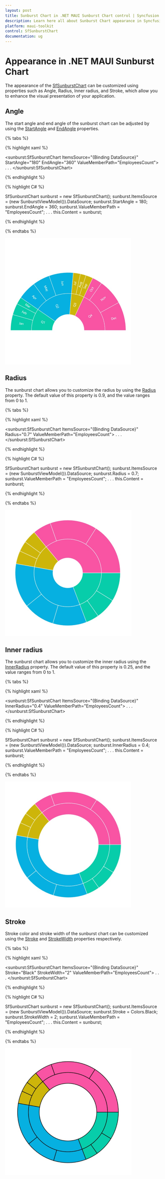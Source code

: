 ```yaml
---
layout: post
title: Sunburst Chart in .NET MAUI Sunburst Chart control | Syncfusion
description: Learn here all about Sunburst Chart appearance in Syncfusion<sup>®</sup> .NET MAUI Sunburst Chart control.
platform: maui-toolkit
control: SfSunburstChart
documentation: ug
---
```


# Appearance in .NET MAUI Sunburst Chart

The appearance of the [SfSunburstChart](https://help.syncfusion.com/cr/maui/Syncfusion.Maui.SunburstChart.SfSunburstChart.html) can be customized using properties such as Angle, Radius, Inner radius, and Stroke, which allow you to enhance the visual presentation of your application.

## Angle

The start angle and end angle of the sunburst chart can be adjusted by using the [StartAngle](https://help.syncfusion.com/cr/maui/Syncfusion.Maui.SunburstChart.SfSunburstChart.html#Syncfusion_Maui_SunburstChart_SfSunburstChart_StartAngle) and [EndAngle](https://help.syncfusion.com/cr/maui/Syncfusion.Maui.SunburstChart.SfSunburstChart.html#Syncfusion_Maui_SunburstChart_SfSunburstChart_EndAngle) properties.

{% tabs %} 

{% highlight xaml %}

<sunburst:SfSunburstChart ItemsSource="{Binding DataSource}" 
                          StartAngle="180"
                          EndAngle="360"
                          ValueMemberPath="EmployeesCount">
    . . .
</sunburst:SfSunburstChart>
 
{% endhighlight %}

{% highlight C# %}

SfSunburstChart sunburst = new SfSunburstChart();
sunburst.ItemsSource = (new SunburstViewModel()).DataSource;
sunburst.StartAngle = 180;
sunburst.EndAngle = 360;
sunburst.ValueMemberPath = "EmployeesCount";
. . .
this.Content = sunburst;

{% endhighlight %}

{% endtabs %}

![Angle customization in MAUI Sunburst Chart.](Appearance_images/maui_angle_customization.png)

## Radius

The sunburst chart allows you to customize the radius by using the [Radius](https://help.syncfusion.com/cr/maui/Syncfusion.Maui.SunburstChart.SfSunburstChart.html#Syncfusion_Maui_SunburstChart_SfSunburstChart_Radius) property. The default value of this property is 0.9, and the value ranges from 0 to 1.

{% tabs %} 

{% highlight xaml %}

<sunburst:SfSunburstChart ItemsSource="{Binding DataSource}"
                          Radius="0.7"
                          ValueMemberPath="EmployeesCount">
    . . .
</sunburst:SfSunburstChart>
 
{% endhighlight %}

{% highlight C# %}

SfSunburstChart sunburst = new SfSunburstChart();
sunburst.ItemsSource = (new SunburstViewModel()).DataSource;
sunburst.Radius = 0.7;
sunburst.ValueMemberPath = "EmployeesCount";
. . .
this.Content = sunburst;

{% endhighlight %}

{% endtabs %}

![Radius in MAUI Sunburst Chart.](Appearance_images/maui_radius_output.png)

## Inner radius

The sunburst chart allows you to customize the inner radius using the [InnerRadius](https://help.syncfusion.com/cr/maui/Syncfusion.Maui.SunburstChart.SfSunburstChart.html#Syncfusion_Maui_SunburstChart_SfSunburstChart_InnerRadius) property. The default value of this property is 0.25, and the value ranges from 0 to 1.

{% tabs %} 

{% highlight xaml %}

<sunburst:SfSunburstChart ItemsSource="{Binding DataSource}"
                          InnerRadius="0.4"
                          ValueMemberPath="EmployeesCount">
    . . .
</sunburst:SfSunburstChart>
 
{% endhighlight %}

{% highlight C# %}

SfSunburstChart sunburst = new SfSunburstChart();
sunburst.ItemsSource = (new SunburstViewModel()).DataSource;
sunburst.InnerRadius = 0.4;
sunburst.ValueMemberPath = "EmployeesCount";
. . .
this.Content = sunburst;

{% endhighlight %}

{% endtabs %}

![Inner radius in MAUI Sunburst Chart.](Appearance_images/maui_inner_radius_output.png)

## Stroke

Stroke color and stroke width of the sunburst chart can be customized using the [Stroke](https://help.syncfusion.com/cr/maui/Syncfusion.Maui.SunburstChart.SfSunburstChart.html#Syncfusion_Maui_SunburstChart_SfSunburstChart_Stroke) and [StrokeWidth](https://help.syncfusion.com/cr/maui/Syncfusion.Maui.SunburstChart.SfSunburstChart.html#Syncfusion_Maui_SunburstChart_SfSunburstChart_StrokeWidth) properties respectively.

{% tabs %} 

{% highlight xaml %}

<sunburst:SfSunburstChart ItemsSource="{Binding DataSource}" 
                          Stroke="Black"
                          StrokeWidth="2"
                          ValueMemberPath="EmployeesCount">
    . . .
</sunburst:SfSunburstChart>
 
{% endhighlight %}

{% highlight C# %}

SfSunburstChart sunburst = new SfSunburstChart();
sunburst.ItemsSource = (new SunburstViewModel()).DataSource;
sunburst.Stroke = Colors.Black;
sunburst.StrokeWidth = 2;
sunburst.ValueMemberPath = "EmployeesCount";
. . .
this.Content = sunburst;

{% endhighlight %}

{% endtabs %}

![Stroke and stroke width in MAUI Sunburst Chart.](Appearance_images/maui_stroke_output.png)